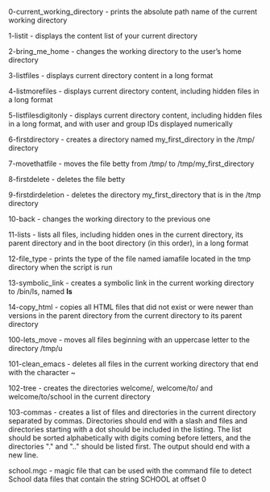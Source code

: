 0-current_working_directory -  prints the absolute path name of the current working directory

1-listit - displays the content list of your current directory

2-bring_me_home - changes the working directory to the user’s home directory

3-listfiles - displays current directory content in a long format

4-listmorefiles - displays current directory content, including hidden files in a long format

5-listfilesdigitonly - displays current directory content, including hidden files in a long format, and with user and group IDs displayed numerically

6-firstdirectory - creates a directory named my_first_directory in the /tmp/ directory

7-movethatfile - moves the file betty from /tmp/ to /tmp/my_first_directory

8-firstdelete - deletes the file betty

9-firstdirdeletion - deletes the directory my_first_directory that is in the /tmp directory

10-back - changes the working directory to the previous one

11-lists - lists all files, including hidden ones in the current directory, its parent directory and in the boot directory (in this order), in a long format

12-file_type - prints the type of the file named iamafile located in the tmp directory when the script is run

13-symbolic_link - creates a symbolic link in the current working directory to /bin/ls, named __ls__

14-copy_html - copies all HTML files that did not exist or were newer than versions in the parent directory from the current directory to its parent directory

100-lets_move - moves all files beginning with an uppercase letter to the directory /tmp/u

101-clean_emacs - deletes all files in the current working directory that end with the character ~

102-tree - creates the directories welcome/, welcome/to/ and welcome/to/school in the current directory

103-commas -  creates a list of files and directories in the current directory separated by commas. Directories should end with a slash and files and directories starting with a dot should be included in the listing. The list should be sorted alphabetically with digits coming before letters, and the directories "." and ".." should be listed first. The output should end with a new line.

school.mgc - magic file that can be used with the command file to detect School data files that contain the string SCHOOL at offset 0
